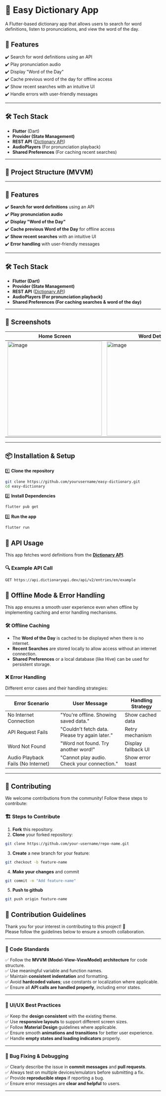 # 📖 Easy Dictionary App  
A Flutter-based dictionary app that allows users to search for word definitions, listen to pronunciations, and view the word of the day.  

## 🚀 Features  
✔️ Search for word definitions using an API  
✔️ Play pronunciation audio  
✔️ Display "Word of the Day"  
✔️ Cache previous word of the day for offline access  
✔️ Show recent searches with an intuitive UI  
✔️ Handle errors with user-friendly messages  

---

## 🛠️ Tech Stack  
- **Flutter** (Dart)  
- **Provider (State Management)**  
- **REST API** ([Dictionary API](https://api.dictionaryapi.dev/))  
- **AudioPlayers** (For pronunciation playback)  
- **Shared Preferences** (For caching recent searches)  

---

## 📂 Project Structure (MVVM)  



---

## 🚀 Features  

✔️ **Search for word definitions** using an API  
✔️ **Play pronunciation audio**  
✔️ **Display "Word of the Day"**  
✔️ **Cache previous Word of the Day** for offline access  
✔️ **Show recent searches** with an intuitive UI  
✔️ **Error handling** with user-friendly messages  

---

## 🛠️ Tech Stack  

- **Flutter (Dart)**  
- **Provider (State Management)**  
- **REST API** ([Dictionary API](https://api.dictionaryapi.dev/))  
- **AudioPlayers (For pronunciation playback)**  
- **Shared Preferences (For caching searches & word of the day)**  

---

## 📸 Screenshots  

| Home Screen | Word Details | Blog |
|-------------|-------------|-------------|
|<img width="305" alt="image" src="https://github.com/user-attachments/assets/349f0ad8-31ab-4d8b-a192-0a96f0f527d0" /> | <img width="305" alt="image" src="https://github.com/user-attachments/assets/c410ddde-96b2-43dc-a630-6d080490011a" /> | <img width="305" alt="image" src="https://github.com/user-attachments/assets/8a493789-f2fb-4d4f-a186-17296ce6f7f5" />

---

## 📦 Installation & Setup  

1️⃣ **Clone the repository**  
```sh
git clone https://github.com/yourusername/easy-dictionary.git
cd easy-dictionary
```
2️⃣ **Install Dependencies**  
```sh
flutter pub get
```
3️⃣ **Run the app**
```sh
flutter run
```
## 📡 API Usage  

This app fetches word definitions from the **[Dictionary API](https://api.dictionaryapi.dev/)**.

### 🔍 Example API Call  
```http
GET https://api.dictionaryapi.dev/api/v2/entries/en/example
```

## 📴 Offline Mode & Error Handling  

This app ensures a smooth user experience even when offline by implementing caching and error handling mechanisms.

### 🛠 Offline Caching  
- The **Word of the Day** is cached to be displayed when there is no internet.  
- **Recent Searches** are stored locally to allow access without an internet connection.  
- **Shared Preferences** or a local database (like Hive) can be used for persistent storage.

### ❌ Error Handling  
Different error cases and their handling strategies:

| Error Scenario                     | User Message                                      | Handling Strategy |
|-------------------------------------|--------------------------------------------------|------------------|
| No Internet Connection             | "You're offline. Showing saved data."            | Show cached data |
| API Request Fails                   | "Couldn't fetch data. Please try again later."  | Retry mechanism |
| Word Not Found                      | "Word not found. Try another word!"             | Display fallback UI |
| Audio Playback Fails (No Internet)  | "Cannot play audio. Check your connection."     | Show error toast |

---

## 🤝 Contributing  

We welcome contributions from the community! Follow these steps to contribute:

### 🏗 Steps to Contribute  
1. **Fork** this repository.  
2. **Clone** your forked repository:
```sh
git clone https://github.com/your-username/repo-name.git
```
3. **Create** a new branch for your feature:
```sh
git checkout -b feature-name
```
4. **Make your changes** and commit
```sh
git commit -m "Add feature-name"
```
5. **Push to github**
```sh
git push origin feature-name
```
## 📝 Contribution Guidelines  

Thank you for your interest in contributing to this project! 🎉  
Please follow the guidelines below to ensure a smooth collaboration.

---

### 🔧 Code Standards  
✅ Follow the **MVVM (Model-View-ViewModel) architecture** for code structure.  
✅ Use meaningful variable and function names.  
✅ Maintain **consistent indentation** and formatting.  
✅ Avoid **hardcoded values**; use constants or localization where applicable.  
✅ Ensure all **API calls are handled properly**, including error states.  

---

### 🎨 UI/UX Best Practices  
✅ Keep the **design consistent** with the existing theme.  
✅ Use **responsive layouts** to support different screen sizes.  
✅ Follow **Material Design** guidelines where applicable.  
✅ Ensure smooth **animations and transitions** for better user experience.  
✅ Handle **empty states and loading indicators** properly.  

---

### 🐞 Bug Fixing & Debugging  
✅ Clearly describe the issue in **commit messages** and **pull requests**.  
✅ Always test on multiple devices/emulators before submitting a fix.  
✅ Provide **reproducible steps** if reporting a bug.  
✅ Ensure error messages are **clear and helpful** to users.  

---

